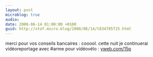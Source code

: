 ```yaml
---
layout: post
microblog: true
audio: 
date: 2008-06-14 01:00:00 +0100
guid: http://xtof.micro.blog/2008/06/14/t834785715.html
---
```

merci pour vos conseils bancaires : cooool. cette nuit je continuerai vidéoreportage avec #arme pour vidéovélo : [yweb.com/15p](http://yweb.com/15p)
